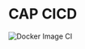 # CAP CICD
![Docker Image CI](https://github.com/gopalanand333/kubenetues/workflows/Docker%20Image%20CI/badge.svg) 